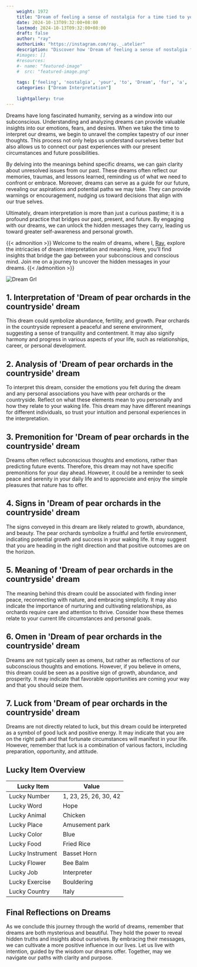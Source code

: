 ```yaml
---
    weight: 1972
    title: "Dream of feeling a sense of nostalgia for a time tied to your ancestry."  # Assuming 'title' column exists
    date: 2024-10-13T09:32:00+08:00
    lastmod: 2024-10-13T09:32:00+08:00
    draft: false
    author: "ray"
    authorLink: "https://instagram.com/ray._.atelier"
    description: "Discover how 'Dream of feeling a sense of nostalgia for a time tied to your ancestry.' can interpret your future and uncover its significant meanings in your life."
    #images: []
    #resources:
    #- name: "featured-image"
    #  src: "featured-image.png"
    
    tags: ['feeling', 'nostalgia', 'your', 'to', 'Dream', 'for', 'a', 'time', 'of', 'sense', 'tied', 'ancestry.']
    categories: ["Dream Interpretation"]
    
    lightgallery: true
---
```

    
Dreams have long fascinated humanity, serving as a window into our subconscious. Understanding and analyzing dreams can provide valuable insights into our emotions, fears, and desires. When we take the time to interpret our dreams, we begin to unravel the complex tapestry of our inner thoughts. This process not only helps us understand ourselves better but also allows us to connect our past experiences with our present circumstances and future possibilities.

By delving into the meanings behind specific dreams, we can gain clarity about unresolved issues from our past. These dreams often reflect our memories, traumas, and lessons learned, reminding us of what we need to confront or embrace. Moreover, dreams can serve as a guide for our future, revealing our aspirations and potential paths we may take. They can provide warnings or encouragement, nudging us toward decisions that align with our true selves.

Ultimately, dream interpretation is more than just a curious pastime; it is a profound practice that bridges our past, present, and future. By engaging with our dreams, we can unlock the hidden messages they carry, leading us toward greater self-awareness and personal growth.

{{< admonition >}}
Welcome to the realm of dreams, where I, [Ray](https://instagram.com/ray._.atelier), explore the intricacies of dream interpretation and meaning. Here, you’ll find insights that bridge the gap between your subconscious and conscious mind. Join me on a journey to uncover the hidden messages in your dreams.
{{< /admonition >}}

![Dream Grl](https://cdn.pixabay.com/photo/2017/11/02/03/35/gothic-2910057_1280.jpg "Dream Grl")

## 1. Interpretation of 'Dream of pear orchards in the countryside' dream

This dream could symbolize abundance, fertility, and growth. Pear orchards in the countryside represent a peaceful and serene environment, suggesting a sense of tranquility and contentment. It may also signify harmony and progress in various aspects of your life, such as relationships, career, or personal development.

## 2. Analysis of 'Dream of pear orchards in the countryside' dream

To interpret this dream, consider the emotions you felt during the dream and any personal associations you have with pear orchards or the countryside. Reflect on what these elements mean to you personally and how they relate to your waking life. This dream may have different meanings for different individuals, so trust your intuition and personal experiences in the interpretation.

## 3. Premonition for 'Dream of pear orchards in the countryside' dream

Dreams often reflect subconscious thoughts and emotions, rather than predicting future events. Therefore, this dream may not have specific premonitions for your day ahead. However, it could be a reminder to seek peace and serenity in your daily life and to appreciate and enjoy the simple pleasures that nature has to offer.

## 4. Signs in 'Dream of pear orchards in the countryside' dream

The signs conveyed in this dream are likely related to growth, abundance, and beauty. The pear orchards symbolize a fruitful and fertile environment, indicating potential growth and success in your waking life. It may suggest that you are heading in the right direction and that positive outcomes are on the horizon.

## 5. Meaning of 'Dream of pear orchards in the countryside' dream

The meaning behind this dream could be associated with finding inner peace, reconnecting with nature, and embracing simplicity. It may also indicate the importance of nurturing and cultivating relationships, as orchards require care and attention to thrive. Consider how these themes relate to your current life circumstances and personal goals.

## 6. Omen in 'Dream of pear orchards in the countryside' dream

Dreams are not typically seen as omens, but rather as reflections of our subconscious thoughts and emotions. However, if you believe in omens, this dream could be seen as a positive sign of growth, abundance, and prosperity. It may indicate that favorable opportunities are coming your way and that you should seize them.

## 7. Luck from 'Dream of pear orchards in the countryside' dream

Dreams are not directly related to luck, but this dream could be interpreted as a symbol of good luck and positive energy. It may indicate that you are on the right path and that fortunate circumstances will manifest in your life. However, remember that luck is a combination of various factors, including preparation, opportunity, and attitude.

## Lucky Item Overview
| Lucky Item          | Value              |
|---------------|--------------------|
| Lucky Number        | 1, 23, 25, 26, 30, 42  |
| Lucky Word          | Hope |
| Lucky Animal        | Chicken |
| Lucky Place         | Amusement park     |
| Lucky Color         | Blue     |
| Lucky Food          | Fried Rice      |
| Lucky Instrument    | Basset Horn |
| Lucky Flower        | Bee Balm    |
| Lucky Job           | Interpreter       |
| Lucky Exercise      | Bouldering  |
| Lucky Country       | Italy    |


##  Final Reflections on Dreams

As we conclude this journey through the world of dreams, remember that dreams are both mysterious and beautiful. They hold the power to reveal hidden truths and insights about ourselves. By embracing their messages, we can cultivate a more positive influence in our lives. Let us live with intention, guided by the wisdom our dreams offer. Together, may we navigate our paths with clarity and purpose.
